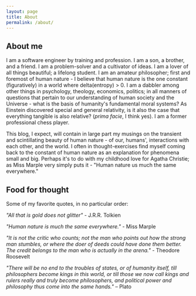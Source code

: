 ```yaml
---
layout: page
title: About
permalink: /about/
---
```


<h2> About me </h2>

I am a software engineer by training and profession. I am a son, a brother, and a friend. I am a problem-solver and a cultivator of ideas. I am a lover of all things beautiful; a lifelong student. I am an amateur philosopher; first and foremost of human nature - I believe that human nature is the one constant (figuratively) in a world where delta(entropy) > 0. I am a dabbler among other things in psychology, theology, economics, politics; in all manners of questions that pertain to our understanding of human society and the Universe - what is the basis of humanity's fundamental moral systems? As Einstein discovered special and general relativity, is it also the case that everything tangible is also relative? (_prima facie_, I think yes). I am a former professional chess player.

This blog, I expect, will contain in large part my musings on the transient and scintillating beauty of human nature - of our, humans', interactions with each other, and the world. I often in thought-exercises find myself coming back to the constant of human nature as an explanation for phenomena small and big. Perhaps it's to do with my childhood love for Agatha Christie; as Miss Marple very simply puts it - "Human nature us much the same everywhere."

<h2> Food for thought </h2>

Some of my favorite quotes, in no particular order:

_"All that is gold does not glitter"_ - J.R.R. Tolkien

_"Human nature is much the same everywhere."_ - Miss Marple 

_"It is not the critic who counts; not the man who points out how the strong man stumbles, or where the doer of deeds could have done them better. The credit belongs to the man who is actually in the arena."_ - Theodore Roosevelt

_"There will be no end to the troubles of states, or of humanity itself, till philosophers become kings in this world, or till those we now call kings and rulers really and truly become philosophers, and political power and philosophy thus come into the same hands."_ – Plato